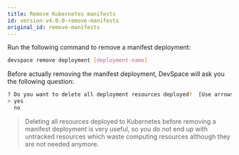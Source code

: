 ```yaml
---
title: Remove Kubernetes manifests
id: version-v4.0.0-remove-manifests
original_id: remove-manifests
---
```


Run the following command to remove a manifest deployment:
```bash
devspace remove deployment [deployment-name]
```

Before actually removing the manifest deployment, DevSpace will ask you the following question:
```bash
? Do you want to delete all deployment resources deployed?  [Use arrows to move, type to filter]
> yes
  no
```

> Deleting all resources deployed to Kubernetes before removing a manifest deployment is very useful, so you do not end up with untracked resources which waste computing resources although they are not needed anymore.
